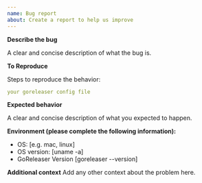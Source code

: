 ```yaml
---
name: Bug report
about: Create a report to help us improve
---
```


**Describe the bug**

A clear and concise description of what the bug is.

**To Reproduce**

Steps to reproduce the behavior:

```yaml
your goreleaser config file
```

**Expected behavior**

A clear and concise description of what you expected to happen.

**Environment (please complete the following information):**

- OS: [e.g. mac, linux]
- OS version: [uname -a]
- GoReleaser Version [goreleaser --version]

**Additional context**
Add any other context about the problem here.
